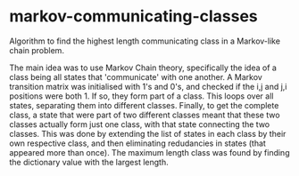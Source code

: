 # markov-communicating-classes
Algorithm to find the highest length communicating class in a Markov-like chain problem.

The main idea was to use Markov Chain theory, specifically the idea of a class being all states that 'communicate' with one another.
A Markov transition matrix was initialised with 1's and 0's, and checked if the i,j and j,i positions were both 1. If so, they form part of a class. This loops over all states, separating them into different classes. Finally, to get the complete class, a state that were part of two different classes meant that these two classes actually form just one class, with that state connecting the two classes. This was done by extending the list of states in each class by their own respective class, and then eliminating redudancies in states (that appeared more than once). The maximum length class was found by finding the dictionary value with the largest length.
